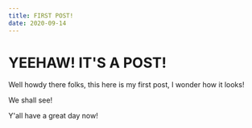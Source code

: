```yaml
---
title: FIRST POST!
date: 2020-09-14
---
```


# YEEHAW! IT'S A POST!

Well howdy there folks, this here is my first post, I wonder how it looks!

We shall see!

Y'all have a great day now!
